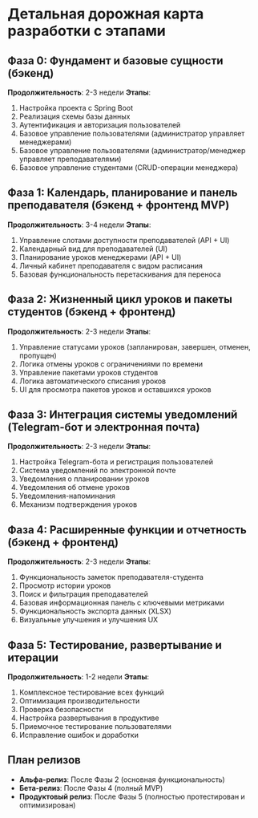 # Детальная дорожная карта разработки с этапами

## Фаза 0: Фундамент и базовые сущности (бэкенд)
**Продолжительность**: 2-3 недели
**Этапы**:
1. Настройка проекта с Spring Boot
2. Реализация схемы базы данных
3. Аутентификация и авторизация пользователей
4. Базовое управление пользователями (администратор управляет менеджерами)
5. Базовое управление пользователями (администратор/менеджер управляет преподавателями)
6. Базовое управление студентами (CRUD-операции менеджера)

## Фаза 1: Календарь, планирование и панель преподавателя (бэкенд + фронтенд MVP)
**Продолжительность**: 3-4 недели
**Этапы**:
1. Управление слотами доступности преподавателей (API + UI)
2. Календарный вид для преподавателей (UI)
3. Планирование уроков менеджерами (API + UI)
4. Личный кабинет преподавателя с видом расписания
5. Базовая функциональность перетаскивания для переноса

## Фаза 2: Жизненный цикл уроков и пакеты студентов (бэкенд + фронтенд)
**Продолжительность**: 2-3 недели
**Этапы**:
1. Управление статусами уроков (запланирован, завершен, отменен, пропущен)
2. Логика отмены уроков с ограничениями по времени
3. Управление пакетами уроков студентов
4. Логика автоматического списания уроков
5. UI для просмотра пакетов уроков и оставшихся уроков

## Фаза 3: Интеграция системы уведомлений (Telegram-бот и электронная почта)
**Продолжительность**: 2-3 недели
**Этапы**:
1. Настройка Telegram-бота и регистрация пользователей
2. Система уведомлений по электронной почте
3. Уведомления о планировании уроков
4. Уведомления об отмене уроков
5. Уведомления-напоминания
6. Механизм подтверждения уроков

## Фаза 4: Расширенные функции и отчетность (бэкенд + фронтенд)
**Продолжительность**: 2-3 недели
**Этапы**:
1. Функциональность заметок преподавателя-студента
2. Просмотр истории уроков
3. Поиск и фильтрация преподавателей
4. Базовая информационная панель с ключевыми метриками
5. Функциональность экспорта данных (XLSX)
6. Визуальные улучшения и улучшения UX

## Фаза 5: Тестирование, развертывание и итерации
**Продолжительность**: 1-2 недели
**Этапы**:
1. Комплексное тестирование всех функций
2. Оптимизация производительности
3. Проверка безопасности
4. Настройка развертывания в продуктиве
5. Приемочное тестирование пользователями
6. Исправление ошибок и доработки

## План релизов
- **Альфа-релиз**: После Фазы 2 (основная функциональность)
- **Бета-релиз**: После Фазы 4 (полный MVP)
- **Продуктовый релиз**: После Фазы 5 (полностью протестирован и оптимизирован)



